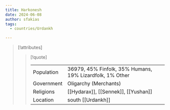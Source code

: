 ```yaml
---
title: Harkonesh
date: 2024-06-08
author: sfakias
tags:
  - countries/Urdankh

---
```

> [!attributes]
> 
> > [!quote]
> >
> > | | |
> > | --- | --- |
> > | Population | 36979, 45% Finfolk, 35% Humans, 19% Lizardfolk, 1% Other |
> > | Government | Oligarchy (Merchants) |
> > | Religions | [[Hydarax]], [[Sennek]], [[Yushan]] |
> > | Location | south [[Urdankh]] |